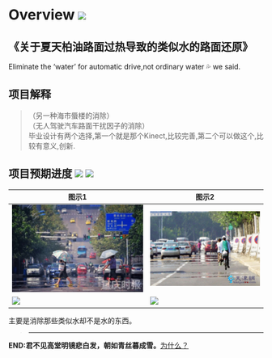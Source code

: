 # Overview ![](https://img.shields.io/badge/property-personal%20repository-brightgreen.svg)
## 《关于夏天柏油路面过热导致的类似水的路面还原》
Eliminate the ‘water’ for automatic drive,not ordinary water 💦 we said.   
## 项目解释
>（另一种海市蜃楼的消除）  
>（无人驾驶汽车路面干扰因子的消除）  
  毕业设计有两个选择,第一个就是那个Kinect,比较完善,第二个可以做这个,比较有意义,创新.  
   
## 项目预期进度 ![](https://img.shields.io/badge/status-TODO-lightgrey.svg) ![](https://img.shields.io/badge/process-%20%20%20%20%20%20%20%20%20%200%25%20%20%20%20%20%20%20%20%20%20-brightgreen.svg)

| 图示1                                                              | 图示2                                                              |
| ------------------------------------------------------------------ | ------------------------------------------------------------------|
| ![](https://github.com/wfnian/-/blob/master/sundry/2.jpg?raw=true) | ![](https://github.com/wfnian/-/blob/master/sundry/1.jpg?raw=true)|
|![](https://github.com/wfnian/Eliminate_the_water/blob/master/sundry/4.jpg?raw=true)|![](https://github.com/wfnian/Eliminate_the_water/blob/master/sundry/3.jpg?raw=true)|

主要是消除那些类似水却不是水的东西。

> ---

**END:君不见高堂明镜悲白发，朝如青丝暮成雪。**[为什么？](https://github.com/wfnian/learn_git/blob/master/utils.md)

